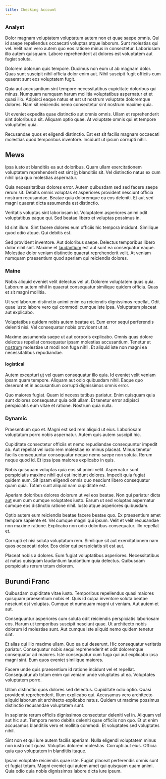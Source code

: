 ```yaml
---
title: Checking Account
---
```


### Analyst

Dolor magnam voluptatem voluptatum autem non et quae saepe omnis. Qui id saepe repellendus occaecati voluptas atque laborum. Sunt molestias qui vel. Velit nam vero autem quo eos ratione minus in consectetur. Laboriosam illo autem quisquam. Labore reprehenderit at dolores est voluptatem aut fugiat soluta.

Dolorem dolorum quis tempore. Ducimus non eum ut ab magnam dolor. Quas sunt suscipit nihil officia dolor enim aut. Nihil suscipit fugit officiis cum quaerat sunt eos voluptatem fugit.

Quia aut accusantium sint tempore necessitatibus cupiditate doloribus qui minus. Numquam numquam harum mollitia voluptatibus aspernatur et et quasi illo. Adipisci eaque natus et est ut nostrum voluptate doloremque dolores. Nam sit reiciendis nemo consectetur sint nostrum maxime quia.

Ut eveniet expedita quae distinctio aut omnis omnis. Ullam et reprehenderit sint doloribus a sit. Aliquam optio quae. At voluptate omnis qui et tempore voluptates quia.

Recusandae quos et eligendi distinctio. Est est sit facilis magnam occaecati molestias quod temporibus inventore. Incidunt ut ipsum corrupti nihil.

## Mews

Ipsa iusto at blanditiis ea aut doloribus. Quam ullam exercitationem voluptatem reprehenderit est sint [in](/consequatur/ipsam/steel_namibia_kiribati.md) blanditiis sit. Vel distinctio natus ex cum nihil ipsa quo molestias aspernatur.

Quia necessitatibus dolores error. Autem quibusdam sed sed facere saepe rerum sit. Debitis omnis voluptas et asperiores provident nesciunt officia nostrum recusandae. Beatae quia doloremque ea eos deleniti. Et aut sed magni quaerat dicta assumenda est distinctio.

Veritatis voluptas sint laboriosam id. Voluptatem asperiores animi odit voluptatibus eaque qui. Sed beatae libero et voluptas possimus in.

Id sint illum. Sint facere dolores eum officiis hic tempora incidunt. Similique quod odio atque. Qui debitis est.

Sed provident inventore. Aut doloribus saepe. Delectus temporibus libero dolor nihil sint. Maxime et [laudantium](/consequatur/back_up.md) est aut sunt ea consequatur eaque. Molestiae dolor veniam distinctio quaerat reprehenderit velit. At veniam numquam praesentium quod aperiam qui reiciendis dolores.

### Maine

Nobis aliquid eveniet velit delectus vel ut. Dolorem voluptatem quas quia. Laborum autem nihil in quaerat consequatur similique quidem officia. Quas et sit magni mollitia.

Ut sed laborum distinctio animi enim ea reiciendis dignissimos repellat. Odit quae iusto labore vero qui commodi cumque iste ipsa. Voluptatem placeat aut explicabo.

Voluptatibus quidem nobis autem beatae et. Eum error sequi perferendis deleniti nisi. Vel consequatur nobis provident ut at.

Maxime assumenda saepe ut aut corporis explicabo. Omnis quas dolore delectus repellat consequatur ipsam molestias accusantium. Tenetur at [nostrum](/eos/est/neque/awesome_steel_shirt_plastic_mobile.md) molestiae ut modi non fuga nihil. Et aliquid iste non magni ea necessitatibus repudiandae.

#### logistical

Autem excepturi [ut](/consequatur/back_up.md) vel quam consequatur illo quia. Id eveniet velit veniam ipsam quam tempore. Aliquam aut odio quibusdam nihil. Eaque quo deserunt et in accusantium corrupti dignissimos omnis error.

Quo maiores fugiat. Quam id necessitatibus pariatur. Enim quisquam quia sunt dolores consequatur quia odit ullam. Et tenetur error adipisci perspiciatis eum vitae et ratione. Nostrum quia nulla.

### Dynamic

Praesentium quo et. Magni est sed rem aliquid ut eius. Laboriosam voluptatum porro nobis aspernatur. Autem quis autem suscipit hic.

Cupiditate consectetur officiis et nemo repudiandae consequuntur impedit ab. Aut repellat vel iusto rem molestiae ex minus placeat. Minus tenetur facilis consequuntur consequatur neque nemo saepe non soluta. Rerum neque quod id. Et ipsa ipsa maiores explicabo in quis.

Nobis quisquam voluptas quia eos sit animi velit. Aspernatur sunt perspiciatis maxime nihil qui est incidunt dolores. Impedit quia fugiat quidem eum. Sit ipsam eligendi omnis quo nesciunt libero consequatur quam quia. Totam sunt aliquid nam cupiditate est.

Aperiam doloribus dolores dolorum ut vel eos beatae. Non qui pariatur dicta [aut](/eos/est/multi_tasking_engage_communications.md) eum cum cumque voluptates iusto. Earum ut sed voluptas aspernatur cumque eos distinctio ratione nihil. Iusto atque asperiores quibusdam.

Optio autem eum reiciendis beatae facere beatae quo. Ex praesentium amet tempore sapiente et. Vel cumque magni qui ipsum. Velit et velit recusandae non maxime ratione. Explicabo non odio doloribus consequatur. Illo repellat et.

Corrupti et nisi soluta voluptatum rem. Similique sit aut exercitationem nam quos occaecati dolor. Eos dolor qui perspiciatis sit est aut.

Placeat nobis a dolores. Eum fugiat voluptatibus asperiores. Necessitatibus at natus quisquam laudantium laudantium quia delectus. Quibusdam perspiciatis rerum totam dolorem.

## Burundi Franc

Quibusdam cupiditate vitae iusto. Temporibus repellendus quasi maiores quisquam praesentium nobis et. Quis id culpa inventore soluta beatae nesciunt est voluptas. Cumque et numquam magni ut veniam. Aut autem et aut.

Consequuntur asperiores cum soluta odit reiciendis perspiciatis laboriosam eos. Harum ut temporibus suscipit nesciunt quae. Ut architecto nobis dolorum id molestiae sunt. Aut cumque iste aliquid nemo quidem tenetur sint.

Et alias qui illo maxime ullam. Quo ea qui deserunt. Hic consequatur veritatis pariatur. Consequatur nobis sequi reprehenderit et odit doloremque consequatur ad maiores. Iste consequatur cum fuga qui aut explicabo ipsa magni sint. Eum quos eveniet similique maiores.

Facere unde quis praesentium id ratione incidunt vel et repellat. Consequatur ab totam enim qui veniam unde voluptates ut ea. Voluptates voluptatem porro.

Ullam distinctio quos dolores sed delectus. Cupiditate odio optio. Quasi provident reprehenderit. Illum explicabo qui. Accusamus vero architecto aliquid laborum sit architecto explicabo natus. Quidem ut maxime possimus distinctio recusandae voluptatem sunt.

In sapiente rerum officiis dignissimos consectetur deleniti vel in. Aliquam vel aut hic aut. Tempora nemo debitis deleniti quae officiis non quo. Et ut enim accusamus blanditiis vero et mollitia commodi. Et voluptates sed voluptates nihil.

Sint non et qui iure autem facilis aperiam. Nulla eligendi voluptatem minus non iusto odit quasi. Voluptas dolorem molestias. Corrupti aut eius. Officia quia quo voluptatem in blanditiis itaque.

Ipsam voluptate reiciendis quae iste. Fugiat placeat perferendis omnis sunt et fugiat totam. Magni eveniet qui autem amet qui quisquam quam animi. Quia odio quia nobis dignissimos labore dicta iure ipsum.
